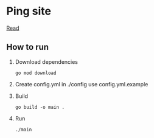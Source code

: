 # Ping site

[Read](https://kuzmrom7.medium.com/%D0%BF%D0%B8%D1%88%D0%B5%D0%BC-telegram-%D0%B1%D0%BE%D1%82%D0%B0-%D0%B4%D0%BB%D1%8F-%D0%BC%D0%BE%D0%BD%D0%B8%D1%82%D0%BE%D1%80%D0%B8%D0%BD%D0%B3%D0%B0-%D1%81%D0%B0%D0%B9%D1%82%D0%B0-%D0%BD%D0%B0-golang-fb0d43fc3666)
## How to run

1. Download dependencies 

    ```
    go mod download
    ```
2. Create config.yml in ./config use config.yml.example

3. Build

    ```
    go build -o main .
    ```
4. Run
    ```
    ./main 
    ```
